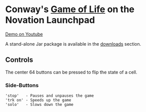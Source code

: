 # Conway's [Game of Life](http://en.wikipedia.org/wiki/Conway's_Game_of_Life) on the Novation Launchpad

[Demo on Youtube](http://www.youtube.com/watch?v=U3m2rWUn3yA)

A stand-alone Jar package is available in the [downloads](https://github.com/sordina/launchpad/downloads) section.

## Controls

The center 64 buttons can be pressed to flip the state of a cell.

### Side-Buttons

    'stop'   - Pauses and unpauses the game
    'trk on' - Speeds up the game
    'solo'   - Slows down the game
